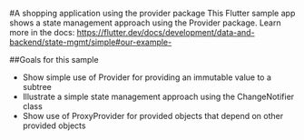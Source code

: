 #A shopping application using the provider package
This Flutter sample app shows a state management approach using the Provider package. Learn more in the docs: https://flutter.dev/docs/development/data-and-backend/state-mgmt/simple#our-example-

##Goals for this sample
- Show simple use of Provider for providing an immutable value to a subtree
- Illustrate a simple state management approach using the ChangeNotifier class
- Show use of ProxyProvider for provided objects that depend on other provided objects